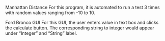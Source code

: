 Manhattan Distance 
  For this program, it is automated to run a test 3 times with random values ranging from -10 to 10. 
  
Ford Bronco GUI
  For this GUI, the user enters value in text box and clicks the calculate button. The corresponding string to integer would appear     under “Integer” and “String” label. 
